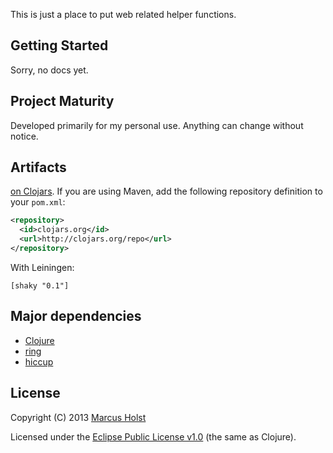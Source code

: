 This is just a place to put web related helper functions.

## Getting Started

Sorry, no docs yet.

## Project Maturity

Developed primarily for my personal use. Anything can change without notice.

## Artifacts

[on Clojars](https://clojars.org/shaky). If you are using Maven, add the following repository
definition to your `pom.xml`:

``` xml
<repository>
  <id>clojars.org</id>
  <url>http://clojars.org/repo</url>
</repository>
```

With Leiningen:
```
[shaky "0.1"]
```

## Major dependencies

 * [Clojure](http://clojure.org/)
 * [ring](https://github.com/ring-clojure/ring)
 * [hiccup](https://github.com/weavejester/hiccup)

## License

Copyright (C) 2013 [Marcus Holst](https://twitter.com/zolst)

Licensed under the [Eclipse Public License v1.0](http://www.eclipse.org/legal/epl-v10.html) (the same as Clojure).
